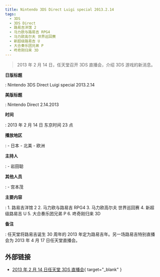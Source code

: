 ```yaml
---
title: Nintendo 3DS Direct Luigi special 2013.2.14
tags:
  - 3DS
  - 3DS Direct
  - 路易吉洋馆 2
  - 马力欧与路易吉 RPG4
  - 马力欧高尔夫 世界巡回赛
  - 新超级路易吉 U
  - 大合奏乐团兄弟 P
  - 咚奇刚归来 3D
---
```


> 2013 年 2 月 14 日，任天堂召开 3DS 直播会，介绍 3DS 游戏的新消息。

**日版标题**

:   Nintendo 3DS Direct Luigi special 2013.2.14

**美版标题**

:   Nintendo Direct 2.14.2013

**时间**

:   2013 年 2 月 14 日 东京时间 23 点

**播放地区**

:   - 日本
    - 北美
    - 欧洲

**主持人**

:   - 岩田聪

**其他人员**

:   - 宫本茂

**主要内容**

:   1. 路易吉洋馆 2
    2. 马力欧与路易吉 RPG4
    3. 马力欧高尔夫 世界巡回赛
    4. 新超级路易吉 U
    5. 大合奏乐团兄弟 P
    6. 咚奇刚归来 3D

**备注**

:   任天堂将路易吉诞生 30 周年的 2013 年定为路易吉年。另一场路易吉特别直播会为 2013 年 4 月 17 日任天堂直播会。

## 外部链接

- [2013 年 2 月 14 日任天堂 3DS 直播会](https://www.bilibili.com/video/BV1bJ411v7Wr/){ target="_blank" }
